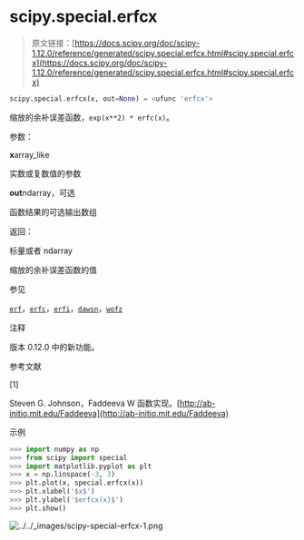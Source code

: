 # scipy.special.erfcx

> 原文链接：[https://docs.scipy.org/doc/scipy-1.12.0/reference/generated/scipy.special.erfcx.html#scipy.special.erfcx](https://docs.scipy.org/doc/scipy-1.12.0/reference/generated/scipy.special.erfcx.html#scipy.special.erfcx)

```py
scipy.special.erfcx(x, out=None) = <ufunc 'erfcx'>
```

缩放的余补误差函数，`exp(x**2) * erfc(x)`。

参数：

**x**array_like

实数或复数值的参数

**out**ndarray，可选

函数结果的可选输出数组

返回：

标量或者 ndarray

缩放的余补误差函数的值

参见

[`erf`](scipy.special.erf.html#scipy.special.erf "scipy.special.erf")，[`erfc`](scipy.special.erfc.html#scipy.special.erfc "scipy.special.erfc")，[`erfi`](scipy.special.erfi.html#scipy.special.erfi "scipy.special.erfi")，[`dawsn`](scipy.special.dawsn.html#scipy.special.dawsn "scipy.special.dawsn")，[`wofz`](scipy.special.wofz.html#scipy.special.wofz "scipy.special.wofz")

注释

版本 0.12.0 中的新功能。

参考文献

[1]

Steven G. Johnson，Faddeeva W 函数实现。[http://ab-initio.mit.edu/Faddeeva](http://ab-initio.mit.edu/Faddeeva)

示例

```py
>>> import numpy as np
>>> from scipy import special
>>> import matplotlib.pyplot as plt
>>> x = np.linspace(-3, 3)
>>> plt.plot(x, special.erfcx(x))
>>> plt.xlabel('$x$')
>>> plt.ylabel('$erfcx(x)$')
>>> plt.show() 
```

![../../_images/scipy-special-erfcx-1.png](../Images/b802be277dccfdf97a2174ba5bec608b.png)
